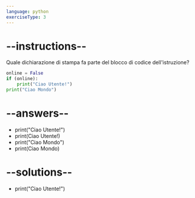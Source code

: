 ```yaml
---
language: python
exerciseType: 3
---
```


# --instructions--

Quale dichiarazione di stampa fa parte del blocco di codice dell'istruzione?
```python
online = False
if (online):
	print("Ciao Utente!")
print("Ciao Mondo")
```

# --answers--

- print("Ciao Utente!")
- print(Ciao Utente!)
- print("Ciao Mondo")
- print(Ciao Mondo)

# --solutions--

- print("Ciao Utente!")
